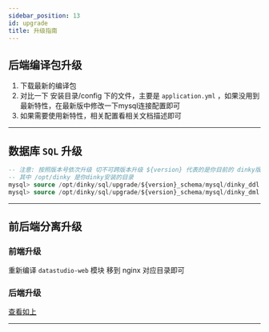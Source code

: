 ```yaml
---
sidebar_position: 13
id: upgrade
title: 升级指南
---
```


## 后端编译包升级

1. 下载最新的编译包
2. 对比一下 安装目录/config 下的文件，主要是 `application.yml` ，如果没用到最新特性，在最新版中修改一下mysql连接配置即可
3. 如果需要使用新特性，相关配置看相关文档描述即可

---

## 数据库 `SQL` 升级

```sql
-- 注意: 按照版本号依次升级 切不可跨版本升级 ${version} 代表的是你目前的 dinky版本+1 依次往下执行
-- 其中 /opt/dinky 是你dinky安装的目录 
mysql> source /opt/dinky/sql/upgrade/${version}_schema/mysql/dinky_ddl.sql -- 表的ddl
mysql> source /opt/dinky/sql/upgrade/${version}_schema/mysql/dinky_dml.sql  -- 表初始化数据 (部分版本无)
```

---

## 前后端分离升级

### 前端升级

重新编译 `datastudio-web` 模块 移到 nginx 对应目录即可

### 后端升级

[查看如上](./upgrade#后端编译包升级)

---
